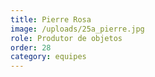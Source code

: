 ```yaml
---
title: Pierre Rosa
image: /uploads/25a_pierre.jpg
role: Produtor de objetos
order: 28
category: equipes
---
```

